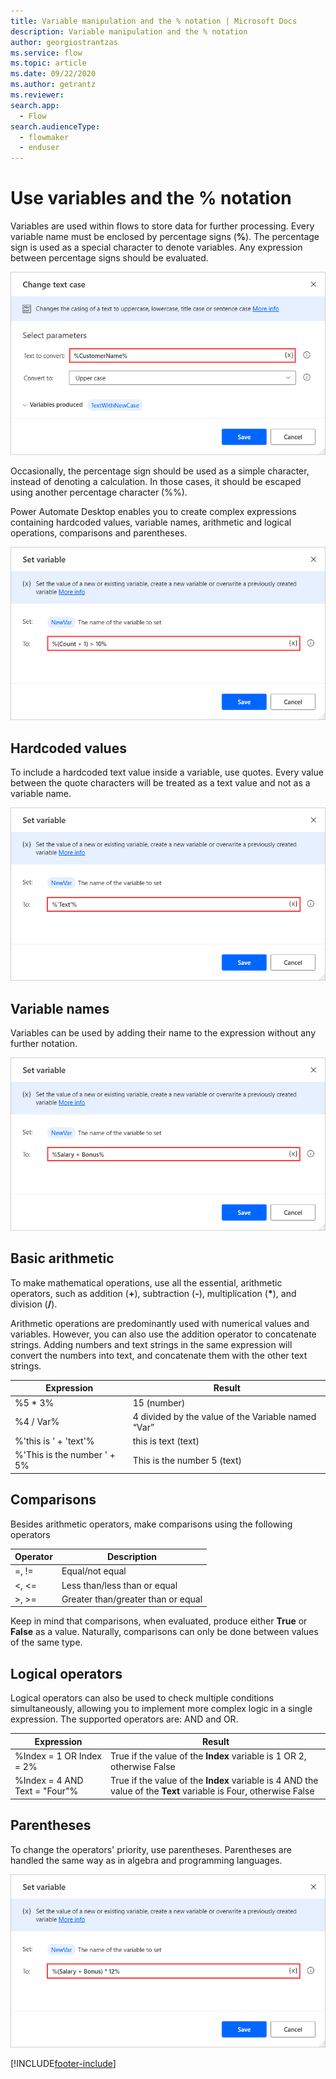```yaml
---
title: Variable manipulation and the % notation | Microsoft Docs
description: Variable manipulation and the % notation
author: georgiostrantzas
ms.service: flow
ms.topic: article
ms.date: 09/22/2020
ms.author: getrantz
ms.reviewer:
search.app: 
  - Flow
search.audienceType: 
  - flowmaker
  - enduser
---
```


# Use variables and the % notation



Variables are used within flows to store data for further processing. Every variable name must be enclosed by percentage signs (**%**). The percentage sign is used as a special character to denote variables. Any expression between percentage signs should be evaluated.

![Percentage notation in a Change text case action's field.](media\variable-manipulation\percentage-notation.png)

Occasionally, the percentage sign should be used as a simple character, instead of denoting a calculation. In those cases, it should be escaped using another percentage character (%%).

​Power Automate Desktop enables you to create complex expressions containing hardcoded values, variable names, arithmetic and logical operations, comparisons and parentheses.

![Complex expression in a Set variable action's field.](media\variable-manipulation\expression.png)

## Hardcoded values

To include a hardcoded text value inside a variable, use quotes. Every value between the quote characters will be treated as a text value and not as a variable name.

![Hardcoded values in a Set variable action's field.](media\variable-manipulation\hardcoded-values.png)

## Variable names

Variables can be used by adding their name to the expression without any further notation.

![Multiple variables in a Set variable action's field.](media\variable-manipulation\variables-names.png)

## Basic arithmetic

To make mathematical operations, use all the essential, arithmetic operators, such as addition (**+**), subtraction (**-**), multiplication (**\***), and division (**/**).

Arithmetic operations are predominantly used with numerical values and variables. However, you can also use the addition operator to concatenate strings. Adding numbers and text strings in the same expression will convert the numbers into text, and concatenate them with the other text strings.

| Expression                  | Result                                              |
|-----------------------------|-----------------------------------------------------|
| %5 * 3%                     | 15 (number)                                         |
| %4 / Var%                   | 4 divided by the value of the Variable named “Var”  |
| %'this is ' + 'text'%       | this is text (text)                                 |
| %'This is the number ' + 5% | This is the number 5 (text)                         |

## Comparisons

Besides arithmetic operators, make comparisons using the following operators

| Operator | Description                        |
|--------- |------------------------------------|
| =, !=    | Equal/not equal                    |
| <, <=    | Less than/less than or equal       |
| >, >=    | Greater than/greater than or equal |

Keep in mind that comparisons, when evaluated, produce either **True** or **False** as a value. Naturally, comparisons can only be done between values of the same type.

## Logical operators

Logical operators can also be used to check multiple conditions simultaneously, allowing you to implement more complex logic in a single expression. The supported operators are: AND and OR. 

| Expression                     | Result                                                                                                           |
|--------------------------------|------------------------------------------------------------------------------------------------------------------|
| %Index = 1 OR Index = 2%     | True if the value of the **Index** variable is 1 OR 2, otherwise False                                           |
| %Index = 4 AND Text = "Four"% | True if the value of the **Index** variable is 4 AND the value of the **Text** variable is Four, otherwise False |


## Parentheses

To change the operators' priority, use parentheses. Parentheses are handled the same way as in algebra and programming languages.

![Expression with parentheses in a Set variable action's field.](media\variable-manipulation\parentheses.png)

[!INCLUDE[footer-include](../includes/footer-banner.md)]